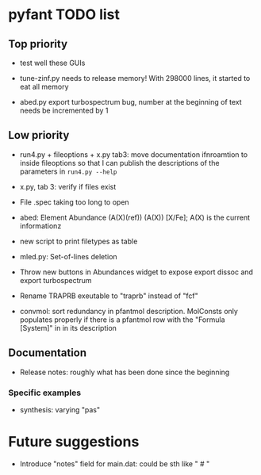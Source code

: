 # pyfant TODO list

## Top priority

- test well these GUIs

- tune-zinf.py needs to release memory! With 298000 lines, it started to eat all memory

- abed.py export turbospectrum bug, number at the beginning of text needs be incremented by 1

## Low priority

- run4.py + fileoptions + x.py tab3: move documentation ifnroamtion to inside fileoptions so that I can publish the descriptions of the parameters in `run4.py --help`

- x.py, tab 3: verify if files exist

- File .spec taking too long to open

- abed: Element Abundance (A(X)(ref)) (A(X)) [X/Fe]; A(X) is the current informationz
 
- new script to print filetypes as table

- mled.py: Set-of-lines deletion

- Throw new buttons in Abundances widget to expose export dissoc and export turbospectrum

- Rename TRAPRB exeutable to "traprb" instead of "fcf"

- convmol: sort redundancy in pfantmol description. MolConsts only
  populates properly if there is a pfantmol row with the "Formula [System]" in in its description

## Documentation

- Release notes: roughly what has been done since the beginning

### Specific examples

- synthesis: varying "pas"

# Future suggestions

- Introduce "notes" field for main.dat: could be sth like "<star name> # <notes>"
